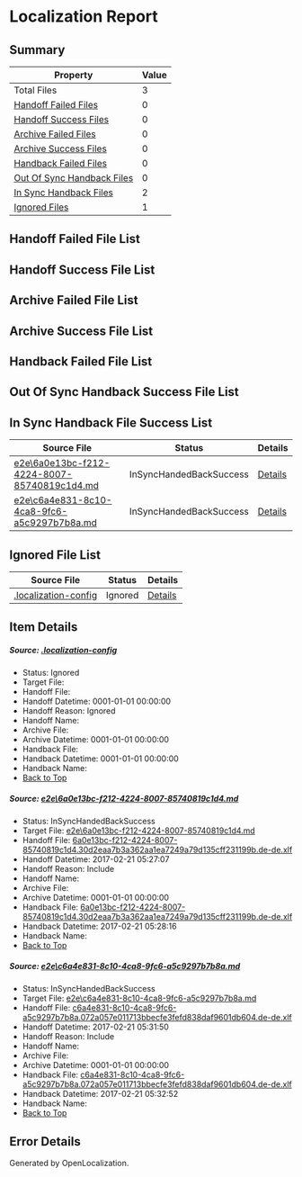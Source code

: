 # <a name='report-top'></a> Localization Report

## Summary
 Property | Value 
 -------- | ----- 
 Total Files | 3
[ Handoff Failed Files ](#handoff-failed-list)| 0
[ Handoff Success Files ](#handoff-success-list)| 0
[ Archive Failed Files ](#archive-failed-list)| 0
[ Archive Success Files ](#archive-success-list)| 0
[ Handback Failed Files ](#handback-failed-list)| 0
[ Out Of Sync Handback Files ](#outofsync-handback-success-list)| 0
[ In Sync Handback Files ](#insync-handback-success-list)| 2
[ Ignored Files ](#ignored-list)| 1

## <a name='handoff-failed-list'></a> Handoff Failed File List

## <a name='handoff-success-list'></a> Handoff Success File List

## <a name='archive-failed-list'></a> Archive Failed File List

## <a name='archive-success-list'></a> Archive Success File List

## <a name='handback-failed-list'></a> Handback Failed File List

## <a name='outofsync-handback-success-list'></a> Out Of Sync Handback Success File List

## <a name='insync-handback-success-list'></a> In Sync Handback File Success List
 Source File | Status | Details 
 ----------- | ------ | ------- 
 [e2e\6a0e13bc-f212-4224-8007-85740819c1d4.md](https://github.com/OpenLocalizationTestOrg/ol-test4/blob/8b15d76eb430729c9842899eba9e353f065eb9a6/e2e/6a0e13bc-f212-4224-8007-85740819c1d4.md) | InSyncHandedBackSuccess | [Details](#f0c6701bd770851f40e764631217bd01c749a99a1)
 [e2e\c6a4e831-8c10-4ca8-9fc6-a5c9297b7b8a.md](https://github.com/OpenLocalizationTestOrg/ol-test4/blob/0b72f33b06a7dc9e029114ddb6e7d128c6d99e74/e2e/c6a4e831-8c10-4ca8-9fc6-a5c9297b7b8a.md) | InSyncHandedBackSuccess | [Details](#c5763bfd6e1ef2d1992b8ee4a80be0180a56c2092)

## <a name='ignored-list'></a> Ignored File List
 Source File | Status | Details 
 ----------- | ------ | ------- 
 [.localization-config](https://github.com/OpenLocalizationTestOrg/ol-test4/blob/0b72f33b06a7dc9e029114ddb6e7d128c6d99e74/.localization-config) | Ignored | [Details](#cb0632cf59c1387fc1742bfb9fa3c47f87e2e5c90)

## Item Details
##### <a name='cb0632cf59c1387fc1742bfb9fa3c47f87e2e5c90'></a> Source: [.localization-config](https://github.com/OpenLocalizationTestOrg/ol-test4/blob/0b72f33b06a7dc9e029114ddb6e7d128c6d99e74/.localization-config)
* Status: Ignored
* Target File: 
* Handoff File: 
* Handoff Datetime: 0001-01-01 00:00:00
* Handoff Reason: Ignored
* Handoff Name: 
* Archive File: 
* Archive Datetime: 0001-01-01 00:00:00
* Handback File: 
* Handback Datetime: 0001-01-01 00:00:00
* Handback Name: 
* [Back to Top](#report-top)

##### <a name='f0c6701bd770851f40e764631217bd01c749a99a1'></a> Source: [e2e\6a0e13bc-f212-4224-8007-85740819c1d4.md](https://github.com/OpenLocalizationTestOrg/ol-test4/blob/8b15d76eb430729c9842899eba9e353f065eb9a6/e2e/6a0e13bc-f212-4224-8007-85740819c1d4.md)
* Status: InSyncHandedBackSuccess
* Target File: [e2e\6a0e13bc-f212-4224-8007-85740819c1d4.md](https://github.com/OpenLocalizationTestOrg/ol-test4-dede/blob/a9e8ad6c80fe4b56122215727dba9595995082ce/e2e/6a0e13bc-f212-4224-8007-85740819c1d4.md)
* Handoff File: [6a0e13bc-f212-4224-8007-85740819c1d4.30d2eaa7b3a362aa1ea7249a79d135cff231199b.de-de.xlf](https://github.com/OpenLocalizationTestOrg/ol-test4-handoff/blob/d2a39388c62650ef55d0a78161921dd0ed1ed4b8/ol-handoff/OpenLocalizationTestOrg/ol-test4-dede/xinjiang/ht/6a0e13bc-f212-4224-8007-85740819c1d4.30d2eaa7b3a362aa1ea7249a79d135cff231199b.de-de.xlf)
* Handoff Datetime: 2017-02-21 05:27:07
* Handoff Reason: Include
* Handoff Name: 
* Archive File: 
* Archive Datetime: 0001-01-01 00:00:00
* Handback File: [6a0e13bc-f212-4224-8007-85740819c1d4.30d2eaa7b3a362aa1ea7249a79d135cff231199b.de-de.xlf](https://github.com/OpenLocalizationTestOrg/ol-test4-handback/blob/0c5afea770169e202a882d558c2164e23bfd29c1/ol-handback/OpenLocalizationTestOrg/ol-test4-dede/xinjiang/ht/6a0e13bc-f212-4224-8007-85740819c1d4.30d2eaa7b3a362aa1ea7249a79d135cff231199b.de-de.xlf)
* Handback Datetime: 2017-02-21 05:28:16
* Handback Name: 
* [Back to Top](#report-top)

##### <a name='c5763bfd6e1ef2d1992b8ee4a80be0180a56c2092'></a> Source: [e2e\c6a4e831-8c10-4ca8-9fc6-a5c9297b7b8a.md](https://github.com/OpenLocalizationTestOrg/ol-test4/blob/0b72f33b06a7dc9e029114ddb6e7d128c6d99e74/e2e/c6a4e831-8c10-4ca8-9fc6-a5c9297b7b8a.md)
* Status: InSyncHandedBackSuccess
* Target File: [e2e\c6a4e831-8c10-4ca8-9fc6-a5c9297b7b8a.md](https://github.com/OpenLocalizationTestOrg/ol-test4-dede/blob/0b74d6fdc6c7e6636be3baaccb1442150e2d06fc/e2e/c6a4e831-8c10-4ca8-9fc6-a5c9297b7b8a.md)
* Handoff File: [c6a4e831-8c10-4ca8-9fc6-a5c9297b7b8a.072a057e011713bbecfe3fefd838daf9601db604.de-de.xlf](https://github.com/OpenLocalizationTestOrg/ol-test4-handoff/blob/2d75db8cabc760054ea91221d07c20b2cc4b1238/ol-handoff/OpenLocalizationTestOrg/ol-test4-dede/xinjiang/ht/c6a4e831-8c10-4ca8-9fc6-a5c9297b7b8a.072a057e011713bbecfe3fefd838daf9601db604.de-de.xlf)
* Handoff Datetime: 2017-02-21 05:31:50
* Handoff Reason: Include
* Handoff Name: 
* Archive File: 
* Archive Datetime: 0001-01-01 00:00:00
* Handback File: [c6a4e831-8c10-4ca8-9fc6-a5c9297b7b8a.072a057e011713bbecfe3fefd838daf9601db604.de-de.xlf](https://github.com/OpenLocalizationTestOrg/ol-test4-handback/blob/58625f85c313756eb5a7c2cd07ee44aa7347262d/ol-handback/OpenLocalizationTestOrg/ol-test4-dede/xinjiang/ht/c6a4e831-8c10-4ca8-9fc6-a5c9297b7b8a.072a057e011713bbecfe3fefd838daf9601db604.de-de.xlf)
* Handback Datetime: 2017-02-21 05:32:52
* Handback Name: 
* [Back to Top](#report-top)


## Error Details

Generated by OpenLocalization.
